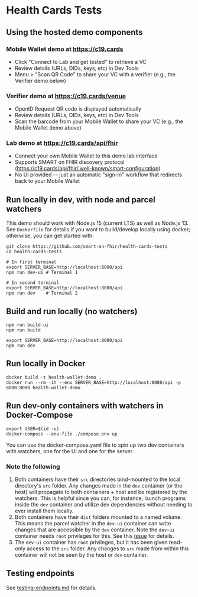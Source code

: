 # Health Cards Tests

## Using the hosted demo components

### Mobile Wallet demo at <https://c19.cards>

- Click "Connect to Lab and get tested" to retrieve a VC
- Review details (URLs, DIDs, keys, etc) in Dev Tools
- Menu > "Scan QR Code" to share your VC with a verifier (e.g., the Verifier demo below)

### Verifier demo at <https://c19.cards/venue>

- OpenID Request QR code is displayed automatically
- Review details (URLs, DIDs, keys, etc) in Dev Tools
- Scan the barcode from your Mobile Wallet to share your VC (e.g., the Mobile Wallet demo above)

### Lab demo at <https://c19.cards/api/fhir>

- Connect your own Mobile Wallet to this demo lab interface
- Supports SMART on FHIR discovery protocol (<https://c19.cards/api/fhir/.well-known/smart-configuration>)
- No UI provided -- just an automatic "sign-in" workflow that redirects back to your Mobile Wallet

## Run locally in dev, with node and parcel watchers

This demo should work with Node.js 15 (current LTS) as well as Node.js 13. See `Dockerfile` for details if you want to build/develop locally using docker; otherwise, you can get started with:

    git clone https://github.com/smart-on-fhir/health-cards-tests
    cd health-cards-tests

    # In first terminal
    export SERVER_BASE=http://localhost:8080/api
    npm run dev-ui # Terminal 1

    # In second terminal
    export SERVER_BASE=http://localhost:8080/api
    npm run dev    # Terminal 2

## Build and run locally (no watchers)

    npm run build-ui
    npm run build

    export SERVER_BASE=http://localhost:8080/api
    npm run dev

## Run locally in Docker

    docker build -t health-wallet-demo .
    docker run --rm -it --env SERVER_BASE=http://localhost:8080/api -p 8080:8080 health-wallet-demo

## Run dev-only containers with watchers in Docker-Compose

    export USER=$(id -u)
    docker-compose --env-file ./compose.env up

You can use the docker-compose.yaml file to spin up two dev containers with watchers, one for the UI and one for the server.

### Note the following

1. Both containers have their `src` directories bind-mounted to the local directory's `src` folder. Any changes made in the `dev` container (or the host) will propagate to both containers + host and be registered by the watchers. This is helpful since you can, for instance, launch programs inside the `dev` container and utilize dev dependencies without needing to ever install them locally.
2. Both containers have their `dist` folders mounted to a named volume. This means the parcel watcher in the `dev-ui` container can write changes that are accessible by the `dev` container. Note the `dev-ui` container needs `root` privileges for this. See this [issue](https://github.com/moby/moby/issues/2259) for details.
3. The `dev-ui` container has `root` privileges, but it has been given read-only access to the `src` folder. Any changes to `src` made from within this container will not be seen by the host or `dev` container.

## Testing endpoints

See [testing-endpoints.md](./testing-endpoints.md) for details.
